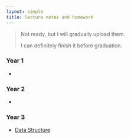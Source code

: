 ```yaml
---
layout: simple
title: lecture notes and homework
---
```


> Not ready, but I will gradually upload them.
> 
> I can definitely finish it before graduation.

### Year 1

- 

### Year 2

- 
  

### Year 3

- [Data Structure](/study/year_3/data_structure/main)
